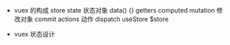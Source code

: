 - vuex 的构成
    store
    state 状态对象  data() {}
    getters     computed
    mutation 修改对象
        commit
    actions 动作
        dispatch
    useStore
    $store

- vuex 状态设计
    